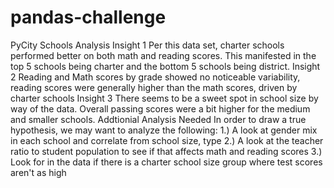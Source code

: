 # pandas-challenge

PyCity Schools Analysis
Insight 1
Per this data set, charter schools performed better on both math and reading scores.
This manifested in the top 5 schools being charter and the bottom 5 schools being district.
Insight 2
Reading and Math scores by grade showed no noticeable variability, reading scores were generally higher than the math scores, driven by charter schools
Insight 3
There seems to be a sweet spot in school size by way of the data. Overall passing scores were a bit higher for the medium and smaller schools.
Addtionial Analysis Needed
In order to draw a true hypothesis, we may want to analyze the following: 1.) A look at gender mix in each school and correlate from school size, type 2.) A look at the teacher ratio to student population to see if that affects math and reading scores 3.) Look for in the data if there is a charter school size group where test scores aren't as high
